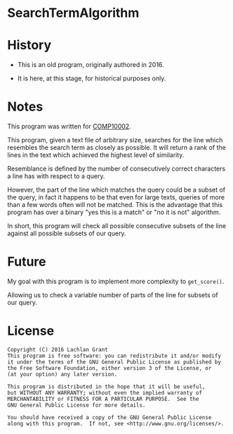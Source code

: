 # SearchTermAlgorithm

History
=

- This is an old program, originally authored in 2016.

- It is here, at this stage, for historical purposes only.

Notes
=
    
This program was written for [COMP10002](https://handbook.unimelb.edu.au/subjects/comp10002/).

This program, given a text file of arbitrary size,
searches for the line which resembles the search term
as closely as possible. It will return a rank
of the lines in the text which achieved the highest level 
of similarity.

Resemblance is defined by the number of consecutively
correct characters a line has with respect to a query.

However, the part of the line which matches the query
could be a subset of the query, in fact it happens to be
that even for large texts, queries of more than a few words
often will not be matched. This is the advantage that this program
has over a binary "yes this is a match" or "no it is not" 
algorithm.

In short, this program will check all possible consecutive subsets of 
the line against all possible subsets of our query. 

Future
=
My goal with this program is to implement more complexity to `get_score()`.

Allowing us to check a variable number of parts of the line 
for subsets of our query.

License
=
    Copyright (C) 2016 Lachlan Grant
    This program is free software: you can redistribute it and/or modify
    it under the terms of the GNU General Public License as published by
    the Free Software Foundation, either version 3 of the License, or
    (at your option) any later version.

    This program is distributed in the hope that it will be useful,
    but WITHOUT ANY WARRANTY; without even the implied warranty of
    MERCHANTABILITY or FITNESS FOR A PARTICULAR PURPOSE.  See the
    GNU General Public License for more details.

    You should have received a copy of the GNU General Public License
    along with this program.  If not, see <http://www.gnu.org/licenses/>.
    
